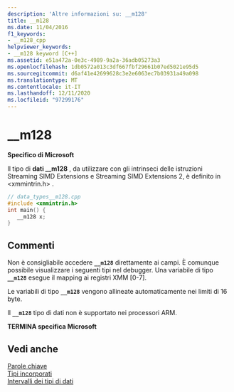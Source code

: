 ```yaml
---
description: 'Altre informazioni su: __m128'
title: __m128
ms.date: 11/04/2016
f1_keywords:
- __m128_cpp
helpviewer_keywords:
- __m128 keyword [C++]
ms.assetid: e51a472a-0e3c-4989-9a2a-36adb05273a3
ms.openlocfilehash: 1db0572a013c3df667fbf29661b07ed5021e95d5
ms.sourcegitcommit: d6af41e42699628c3e2e6063ec7b03931a49a098
ms.translationtype: MT
ms.contentlocale: it-IT
ms.lasthandoff: 12/11/2020
ms.locfileid: "97299176"
---
```

# <a name="__m128"></a>__m128

**Specifico di Microsoft**

Il tipo di **dati __m128** , da utilizzare con gli intrinseci delle istruzioni Streaming SIMD Extensions e Streaming SIMD Extensions 2, è definito in \<xmmintrin.h> .

```cpp
// data_types__m128.cpp
#include <xmmintrin.h>
int main() {
   __m128 x;
}
```

## <a name="remarks"></a>Commenti

Non è consigliabile accedere **`__m128`** direttamente ai campi. È comunque possibile visualizzare i seguenti tipi nel debugger. Una variabile di tipo **`__m128`** esegue il mapping ai registri XMM [0-7].

Le variabili di tipo **`__m128`** vengono allineate automaticamente nei limiti di 16 byte.

Il **`__m128`** tipo di dati non è supportato nei processori ARM.

**TERMINA specifica Microsoft**

## <a name="see-also"></a>Vedi anche

[Parole chiave](../cpp/keywords-cpp.md)<br/>
[Tipi incorporati](../cpp/fundamental-types-cpp.md)<br/>
[Intervalli dei tipi di dati](../cpp/data-type-ranges.md)
